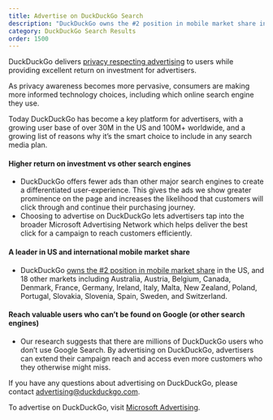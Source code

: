 ```yaml
---
title: Advertise on DuckDuckGo Search
description: "DuckDuckGo owns the #2 position in mobile market share in the US, and 18 other markets."
category: DuckDuckGo Search Results
order: 1500
---
```


DuckDuckGo delivers <a href="{{ site.baseurl }}/company/ads-by-microsoft-on-duckduckgo-private-search">privacy respecting advertising</a> to users while providing excellent return on investment for advertisers.

As privacy awareness becomes more pervasive, consumers are making more informed technology choices, including which online search engine they use.

Today DuckDuckGo has become a key platform for advertisers, with a growing user base of over 30M in the US and 100M+ worldwide, and a growing list of reasons why it’s the smart choice to include in any search media plan.

#### Higher return on investment vs other search engines

-   DuckDuckGo offers fewer ads than other major search engines to create a differentiated user-experience. This gives the ads we show greater prominence on the page and increases the likelihood that customers will click through and continue their purchasing journey.
-   Choosing to advertise on DuckDuckGo lets advertisers tap into the broader Microsoft Advertising Network which helps deliver the best click for a campaign to reach customers efficiently.

#### A leader in US and international mobile market share

-   DuckDuckGo [owns the #2 position in mobile market share](https://radar.cloudflare.com/reports/searchengines-2023-q1) in the US, and 18 other markets including Australia, Austria, Belgium, Canada, Denmark, France, Germany, Ireland, Italy, Malta, New Zealand, Poland, Portugal, Slovakia, Slovenia, Spain, Sweden, and Switzerland.

#### Reach valuable users who can’t be found on Google (or other search engines)  

-   Our research suggests that there are millions of DuckDuckGo users who don’t use Google Search. By advertising on DuckDuckGo, advertisers can extend their campaign reach and access even more customers who they otherwise might miss.

If you have any questions about advertising on DuckDuckGo, please contact [advertising@duckduckgo.com](mailto:advertising@duckduckgo.com).

To advertise on DuckDuckGo, visit [Microsoft Advertising](https://about.ads.microsoft.com/en-us/h/a/microsoft-advertising).
